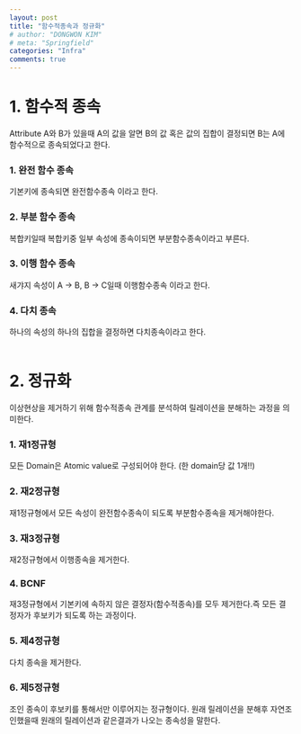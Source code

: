 ```yaml
---
layout: post
title: "함수적종속과 정규화"
# author: "DONGWON KIM"
# meta: "Springfield"
categories: "Infra"
comments: true
---
```


# 1. 함수적 종속
Attribute A와 B가 있을때 A의 값을 알면 B의 값 혹은 값의 집합이 결정되면 B는 A에 함수적으로 종속되었다고 한다.

### 1. 완전 함수 종속
기본키에 종속되면 완전함수종속 이라고 한다.

### 2. 부분 함수 종속
복합키일때 복합키중 일부 속성에 종속이되면 부분함수종속이라고 부른다.

### 3. 이행 함수 종속
새갸지 속성이 A -> B, B -> C일때 이행함수종속 이라고 한다.

### 4. 다치 종속
하나의 속성의 하나의 집합을 결정하면 다치종속이라고 한다.
<br/><br/>


# 2. 정규화
이상현상을 제거하기 위해 함수적종속 관계를 분석하여 릴레이션을 분해하는 과정을 의미한다.

### 1. 재1정규형
모든 Domain은 Atomic value로 구성되어야 한다. (한 domain당 값 1개!!)

### 2. 재2정규형
재1정규형에서 모든 속성이 완전함수종속이 되도록 부분함수종속을 제거해야한다.

### 3. 재3정규형
재2정규형에서 이행종속을 제거한다.

### 4. BCNF
재3정규형에서 기본키에 속하지 않은 결정자(함수적종속)를 모두 제거한다.즉 모든 결정자가 후보키가 되도록 하는 과정이다.

### 5. 제4정규형
다치 종속을 제거한다.

### 6. 제5정규형
조인 종속이 후보키를 통해서만 이루어지는 정규형이다. 원래 릴레이션을 분해후 자연조인했을때 원래의 릴레이션과 같은결과가
나오는 종속성을 말한다.